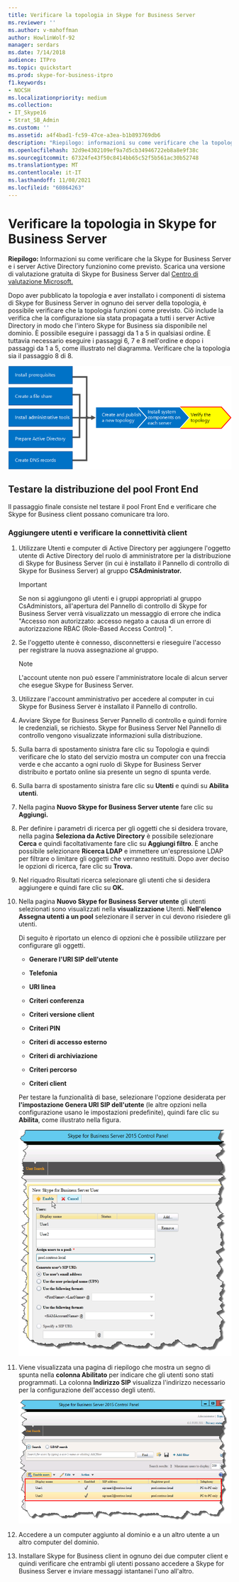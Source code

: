 ```yaml
---
title: Verificare la topologia in Skype for Business Server
ms.reviewer: ''
ms.author: v-mahoffman
author: HowlinWolf-92
manager: serdars
ms.date: 7/14/2018
audience: ITPro
ms.topic: quickstart
ms.prod: skype-for-business-itpro
f1.keywords:
- NOCSH
ms.localizationpriority: medium
ms.collection:
- IT_Skype16
- Strat_SB_Admin
ms.custom: ''
ms.assetid: a4f4bad1-fc59-47ce-a3ea-b1b893769db6
description: "Riepilogo: informazioni su come verificare che la topologia Skype for Business Server e i server Active Directory funzionino come previsto. Scaricare una versione di valutazione gratuita di Skype for Business Server dal Centro di valutazione Microsoft all'indirizzo: https://www.microsoft.com/evalcenter/evaluate-skype-for-business-server ."
ms.openlocfilehash: 32d9e4302109ef9a7d5cb34946722eb8a8e9f38c
ms.sourcegitcommit: 67324fe43f50c8414bb65c52f5b561ac30b52748
ms.translationtype: MT
ms.contentlocale: it-IT
ms.lasthandoff: 11/08/2021
ms.locfileid: "60864263"
---
```

# <a name="verify-the-topology-in-skype-for-business-server"></a>Verificare la topologia in Skype for Business Server
 
**Riepilogo:** Informazioni su come verificare che la Skype for Business Server e i server Active Directory funzionino come previsto. Scarica una versione di valutazione gratuita di Skype for Business Server dal [Centro di valutazione Microsoft.](https://www.microsoft.com/evalcenter/evaluate-skype-for-business-server)
  
Dopo aver pubblicato la topologia e aver installato i componenti di sistema di Skype for Business Server in ognuno dei server della topologia, è possibile verificare che la topologia funzioni come previsto. Ciò include la verifica che la configurazione sia stata propagata a tutti i server Active Directory in modo che l'intero Skype for Business sia disponibile nel dominio. È possibile eseguire i passaggi da 1 a 5 in qualsiasi ordine. È tuttavia necessario eseguire i passaggi 6, 7 e 8 nell'ordine e dopo i passaggi da 1 a 5, come illustrato nel diagramma. Verificare che la topologia sia il passaggio 8 di 8.
  
![Diagramma di panoramica.](../../media/c8698b53-1282-4978-a9a6-ca3f7a778f60.png)
  
## <a name="test-the-front-end-pool-deployment"></a>Testare la distribuzione del pool Front End

Il passaggio finale consiste nel testare il pool Front End e verificare che Skype for Business client possano comunicare tra loro. 
  
### <a name="add-users-and-verify-client-connectivity"></a>Aggiungere utenti e verificare la connettività client

1. Utilizzare Utenti e computer di Active Directory per aggiungere l'oggetto utente di Active Directory del ruolo di amministratore per la distribuzione di Skype for Business Server (in cui è installato il Pannello di controllo di Skype for Business Server) al gruppo **CSAdministrator.**
    
    > [!IMPORTANT]
    > Se non si aggiungono gli utenti e i gruppi appropriati al gruppo CsAdministors, all'apertura del Pannello di controllo di Skype for Business Server verrà visualizzato un messaggio di errore che indica "Accesso non autorizzato: accesso negato a causa di un errore di autorizzazione RBAC (Role-Based Access Control) ". 
  
2. Se l'oggetto utente è connesso, disconnettersi e rieseguire l'accesso per registrare la nuova assegnazione al gruppo.
    
    > [!NOTE]
    > L'account utente non può essere l'amministratore locale di alcun server che esegue Skype for Business Server. 
  
3. Utilizzare l'account amministrativo per accedere al computer in cui Skype for Business Server è installato il Pannello di controllo.
    
4. Avviare Skype for Business Server Pannello di controllo e quindi fornire le credenziali, se richiesto. Skype for Business Server Nel Pannello di controllo vengono visualizzate informazioni sulla distribuzione.
    
5. Sulla barra di spostamento sinistra fare clic su Topologia e quindi verificare che lo stato del servizio mostra un computer con una freccia verde e che accanto a ogni ruolo di Skype for Business Server distribuito e portato online sia presente un segno di spunta verde. 
    
6. Sulla barra di spostamento sinistra fare clic su **Utenti** e quindi su **Abilita utenti**. 
    
7. Nella pagina **Nuovo Skype for Business Server utente** fare clic su **Aggiungi.**
    
8. Per definire i parametri di ricerca per gli oggetti che si desidera trovare, nella pagina **Seleziona da Active Directory** è possibile selezionare **Cerca** e quindi facoltativamente fare clic su **Aggiungi filtro**. È anche possibile selezionare **Ricerca LDAP** e immettere un'espressione LDAP per filtrare o limitare gli oggetti che verranno restituiti. Dopo aver deciso le opzioni di ricerca, fare clic su **Trova.**
    
9. Nel riquadro Risultati ricerca selezionare gli utenti che si desidera aggiungere e quindi fare clic su **OK.**
    
10. Nella pagina **Nuovo Skype for Business Server utente** gli utenti selezionati sono visualizzati nella **visualizzazione** Utenti. **Nell'elenco Assegna utenti a un pool** selezionare il server in cui devono risiedere gli utenti.
    
    Di seguito è riportato un elenco di opzioni che è possibile utilizzare per configurare gli oggetti.
    
    - **Generare l'URI SIP dell'utente**
    
    - **Telefonia**
    
    - **URI linea**
    
    - **Criteri conferenza**
    
    - **Criteri versione client**
    
    - **Criteri PIN**
    
    - **Criteri di accesso esterno**
    
    - **Criteri di archiviazione**
    
    - **Criteri percorso**
    
    - **Criteri client**
    
    Per testare la funzionalità di base, selezionare l'opzione desiderata per **l'impostazione Genera URI SIP dell'utente** (le altre opzioni nella configurazione usano le impostazioni predefinite), quindi fare clic su **Abilita**, come illustrato nella figura.
    
     ![Abilitare gli utenti nel Pannello di controllo.](../../media/7ee8717d-9a1f-4864-8f45-71071c88878f.png)
  
11. Viene visualizzata una pagina di riepilogo che mostra un segno di spunta nella **colonna Abilitato** per indicare che gli utenti sono stati programmati. La colonna **Indirizzo SIP** visualizza l'indirizzo necessario per la configurazione dell'accesso degli utenti.
    
     ![Utenti aggiunti al Skype for Business Server Pannello di controllo.](../../media/8960548a-8d6d-44c5-bc01-6f9fb11b7588.png)
  
12. Accedere a un computer aggiunto al dominio e a un altro utente a un altro computer del dominio.
    
13. Installare Skype for Business client in ognuno dei due computer client e quindi verificare che entrambi gli utenti possano accedere a Skype for Business Server e inviare messaggi istantanei l'uno all'altro.
    

